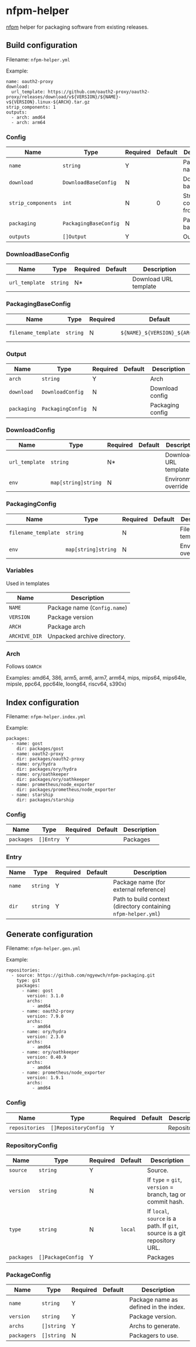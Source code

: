 # nfpm-helper

[nfpm](https://nfpm.goreleaser.com/) helper for packaging software from existing releases. 

## Build configuration

Filename: `nfpm-helper.yml`

Example:

```
name: oauth2-proxy
download:
  url_template: https://github.com/oauth2-proxy/oauth2-proxy/releases/download/v${VERSION}/${NAME}-v${VERSION}.linux-${ARCH}.tar.gz
strip_components: 1
outputs:
  - arch: amd64
  - arch: arm64
```

### Config

| Name               | Type                  | Required | Default | Description                |
|--------------------|-----------------------|----------|---------|----------------------------|
| `name`             | `string`              | Y        |         | Package name               |
| `download`         | `DownloadBaseConfig`  | N        |         | Download base config       |
| `strip_components` | `int`                 | N        | 0       | Strip components from path |
| `packaging`        | `PackagingBaseConfig` | N        |         | Packaging base config      |
| `outputs`          | `[]Output`            | Y        |         | Outputs                    |

### DownloadBaseConfig

| Name           | Type     | Required | Default | Description           |
|----------------|----------|----------|---------|-----------------------|
| `url_template` | `string` | N*       |         | Download URL template |

### PackagingBaseConfig

| Name                | Type     | Required | Default                       | Description       |
|---------------------|----------|----------|-------------------------------|-------------------|
| `filename_template` | `string` | N        | `${NAME}_${VERSION}_${ARCH}`  | Filename template |

### Output

| Name        | Type              | Required | Default | Description      |
|-------------|-------------------|----------|---------|------------------|
| `arch`      | `string`          | Y        |         | Arch             |
| `download`  | `DownloadConfig`  | N        |         | Download config  |
| `packaging` | `PackagingConfig` | N        |         | Packaging config |

### DownloadConfig

| Name           | Type                | Required | Default | Description           |
|----------------|---------------------|----------|---------|-----------------------|
| `url_template` | `string`            | N*       |         | Download URL template |
| `env`          | `map[string]string` | N        |         | Environment override  |

### PackagingConfig

| Name                | Type                | Required | Default | Description          |
|---------------------|---------------------|----------|---------|----------------------|
| `filename_template` | `string`            | N        |         | Filename template    |
| `env`               | `map[string]string` | N        |         | Environment override |

### Variables

Used in templates

| Name          | Description                  |
|---------------|------------------------------|
| `NAME`        | Package name (`Config.name`) |
| `VERSION`     | Package version              |
| `ARCH`        | Package arch                 |
| `ARCHIVE_DIR` | Unpacked archive directory.  |

### Arch

Follows `GOARCH`

Examples: amd64, 386, arm5, arm6, arm7, arm64, mips, mips64, mips64le, mipsle, ppc64, ppc64le, loong64, riscv64, s390x)

## Index configuration

Filename: `nfpm-helper.index.yml`

Example:

```
packages:
  - name: gost
    dir: packages/gost
  - name: oauth2-proxy
    dir: packages/oauth2-proxy
  - name: ory/hydra
    dir: packages/ory/hydra
  - name: ory/oathkeeper
    dir: packages/ory/oathkeeper
  - name: prometheus/node_exporter
    dir: packages/prometheus/node_exporter
  - name: starship
    dir: packages/starship
```

### Config

| Name       | Type      | Required | Default | Description |
|------------|-----------|----------|---------|-------------|
| `packages` | `[]Entry` | Y        |         | Packages    |

### Entry

| Name   | Type     | Required | Default | Description                                                    |
|--------|----------|----------|---------|----------------------------------------------------------------|
| `name` | `string` | Y        |         | Package name (for external reference)                          |
| `dir`  | `string` | Y        |         | Path to build context (directory containing `nfpm-helper.yml`) |

## Generate configuration

Filename: `nfpm-helper.gen.yml`

Example:
```
repositories:
  - source: https://github.com/ngyewch/nfpm-packaging.git
    type: git
    packages:
      - name: gost
        version: 3.1.0
        archs: 
          - amd64
      - name: oauth2-proxy
        version: 7.9.0
        archs: 
          - amd64
      - name: ory/hydra
        version: 2.3.0
        archs: 
          - amd64
      - name: ory/oathkeeper
        version: 0.40.9
        archs: 
          - amd64
      - name: prometheus/node_exporter
        version: 1.9.1
        archs: 
          - amd64
```

### Config

| Name           | Type                 | Required | Default | Description  |
|----------------|----------------------|----------|---------|--------------|
| `repositories` | `[]RepositoryConfig` | Y        |         | Repositories |

### RepositoryConfig

| Name       | Type              | Required | Default | Description                                                               |
|------------|-------------------|----------|---------|---------------------------------------------------------------------------|
| `source`   | `string`          | Y        |         | Source.                                                                   |
| `version`  | `string`          | N        |         | If `type` = `git`, `version` = branch, tag or commit hash.                |
| `type`     | `string`          | N        | `local` | If `local`, `source` is a path. If `git`, source is a git repository URL. |  
| `packages` | `[]PackageConfig` | Y        |         | Packages                                                                  |

### PackageConfig

| Name        | Type       | Required | Default | Description                           |
|-------------|------------|----------|---------|---------------------------------------|
| `name`      | `string`   | Y        |         | Package name as defined in the index. |
| `version`   | `string`   | Y        |         | Package version.                      |
| `archs`     | `[]string` | Y        |         | Archs to generate.                    |
| `packagers` | `[]string` | N        |         | Packagers to use.                     |
